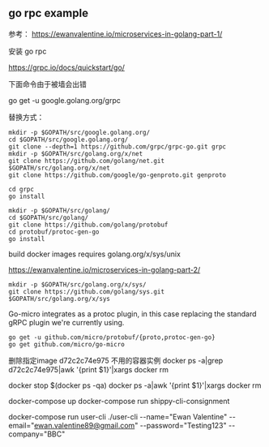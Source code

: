 ## go rpc example

参考：
https://ewanvalentine.io/microservices-in-golang-part-1/


安装 go rpc

https://grpc.io/docs/quickstart/go/


下面命令由于被墙会出错

go get -u google.golang.org/grpc

替换方式：

```
mkdir -p $GOPATH/src/google.golang.org/
cd $GOPATH/src/google.golang.org/
git clone --depth=1 https://github.com/grpc/grpc-go.git grpc
mkdir -p $GOPATH/src/golang.org/x/net
git clone https://github.com/golang/net.git $GOPATH/src/golang.org/x/net
git clone https://github.com/google/go-genproto.git genproto

cd grpc
go install
```

```
mkdir -p $GOPATH/src/golang/
cd $GOPATH/src/golang/
git clone https://github.com/golang/protobuf
cd protobuf/protoc-gen-go
go install
```

build docker images requires golang.org/x/sys/unix


https://ewanvalentine.io/microservices-in-golang-part-2/

```
mkdir -p $GOPATH/src/golang.org/x/sys/
git clone https://github.com/golang/sys.git $GOPATH/src/golang.org/x/sys
```

Go-micro integrates as a protoc plugin, in this case replacing the standard gRPC plugin we're currently using.
```
go get -u github.com/micro/protobuf/{proto,protoc-gen-go}
go get github.com/micro/go-micro
```

删除指定image d72c2c74e975 不用的容器实例
docker ps -a|grep d72c2c74e975|awk '{print $1}'|xargs docker rm

docker stop $(docker ps -qa)
docker ps -a|awk '{print $1}'|xargs docker rm

docker-compose up
docker-compose run shippy-cli-consignment

docker-compose run user-cli ./user-cli   --name="Ewan Valentine"  --email="ewan.valentine89@gmail.com"   --password="Testing123"   --company="BBC"
